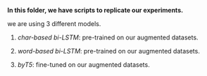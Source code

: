 **In this folder, we have scripts to replicate our experiments.**

we are using 3 different models.

1. *char-based bi-LSTM*: pre-trained on our augmented datasets.

2. *word-based bi-LSTM*: pre-trained on our augmented datasets.

3. *byT5*: fine-tuned on our augmented datasets.
